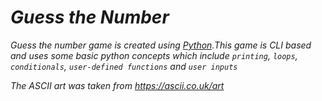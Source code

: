 # _Guess the Number_

_Guess the number game is created using [Python](https://www.python.org).This game is CLI based and uses some basic python concepts which include `printing`, `loops`, `conditionals`, `user-defined functions` and `user inputs`_

_The ASCII art was taken from https://ascii.co.uk/art_